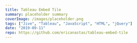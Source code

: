 ```yaml
---
title: Tableau Embed Tile
summary: placeholder summary
coverImage: /images/placeholder.png
tags: ["Jive", "Tableau", "JavaScript", "HTML", "jQuery"]
date: "2019-09-11"
repo: https://github.com/ericanastas/tableau-embed-tile
---
```


